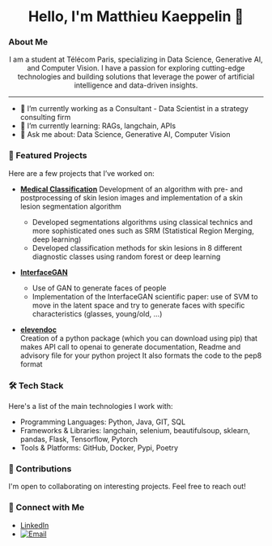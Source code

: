 
<h1 align="center"> Hello, I'm Matthieu Kaeppelin 👋 </h1>

### About Me
<p align="center">I am a student at Télécom Paris, specializing in Data Science, Generative AI, and Computer Vision. I have a passion for exploring cutting-edge technologies and building solutions that leverage the power of artificial intelligence and data-driven insights.</p>

---

- 🔭 I’m currently working as a Consultant - Data Scientist in a strategy consulting firm
- 🌱 I’m currently learning: RAGs, langchain, APIs 
- 💬 Ask me about: Data Science, Generative AI, Computer Vision

### 🚀 Featured Projects
Here are a few projects that I’ve worked on:

- [**Medical Classification**](https://github.com/matt-kaep/Medical_Imaging)
  Development of an algorithm with pre- and postprocessing of skin lesion images and implementation of a skin lesion segmentation algorithm
  - Developed segmentations algorithms using classical technics and more sophisticated ones such as SRM (Statistical Region Merging, deep learning)
  - Developed classification methods for skin lesions in 8 different diagnostic classes using random forest or deep learning
  
- [**InterfaceGAN**](https://github.com/matt-kaep/InterfaceGAN)
  - Use of GAN to generate faces of people
  - Implementation of the InterfaceGAN scientific paper: use of SVM to move in the latent space and try to generate faces with specific characteristics (glasses, young/old, ...)
    
- [**elevendoc**](https://github.com/matt-kaep/automated_python_documentation)  
  Creation of a python package (which you can download using pip) that makes API call to openai to generate documentation, Readme and advisory file for your python project
  It also formats the code to the pep8 format

### 🛠 Tech Stack
Here's a list of the main technologies I work with:

- Programming Languages: Python, Java, GIT, SQL
- Frameworks & Libraries: langchain, selenium, beautifulsoup, sklearn, pandas, Flask, Tensorflow, Pytorch
- Tools & Platforms: GitHub, Docker, Pypi, Poetry

### 🌟 Contributions
I'm open to collaborating on interesting projects. Feel free to reach out!

### 🔗 Connect with Me
- [LinkedIn](https://www.linkedin.com/in/matthieu-kaeppelin/)
- [![Email](https://img.shields.io/badge/Email-red?style=flat-square&logo=gmail)](mailto:matthieu.kaeppelin@gmail.com)
